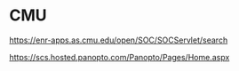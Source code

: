 # CMU
https://enr-apps.as.cmu.edu/open/SOC/SOCServlet/search

https://scs.hosted.panopto.com/Panopto/Pages/Home.aspx
